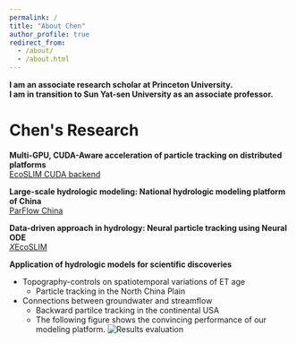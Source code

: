 ```yaml
---
permalink: /
title: "About Chen"
author_profile: true
redirect_from: 
  - /about/
  - /about.html
---
```

 
**I am an associate research scholar at Princeton University.  
I am in transition to Sun Yat-sen University as an associate professor.**

Chen's Research
======
**Multi-GPU, CUDA-Aware acceleration of particle tracking on distributed platforms**  
[EcoSLIM CUDA backend](https://github.com/aureliayang/EcoSLIM_CONUS) 

**Large-scale hydrologic modeling: National hydrologic modeling platform of China**  
[ParFlow China](https://github.com/aureliayang/ParFlow-CONCN) 

**Data-driven approach in hydrology: Neural particle tracking using Neural ODE**  
[*X*EcoSLIM](https://github.com/aureliayang/XEcoSLIM)  

**Application of hydrologic models for scientific discoveries**  
* Topography-controls on spatiotemporal variations of ET age
  * Particle tracking in the North China Plain
* Connections between groundwater and streamflow
  * Backward partilce tracking in the continental USA  
  * The following figure shows the convincing performance of our modeling platform.
![Results evaluation](/images/particle_tracking_evaluation_Page.png)

